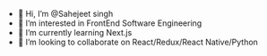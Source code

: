 - 👋 Hi, I’m @Sahejeet singh
- 👀 I’m interested in FrontEnd Software Engineering
- 🌱 I’m currently learning Next.js
- 💞️ I’m looking to collaborate on React/Redux/React Native/Python

<!---
Sahejeets7/Sahejeets7 is a ✨ special ✨ repository because its `README.md` (this file) appears on your GitHub profile.
You can click the Preview link to take a look at your changes.
--->
